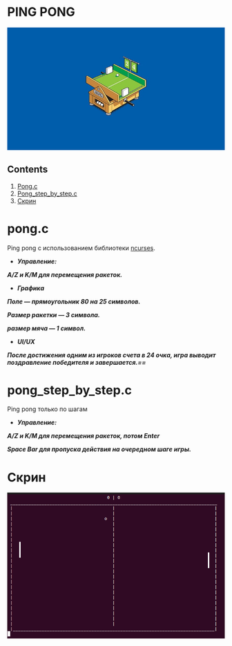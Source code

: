 # PING PONG

![images_intro](images/intro.jpg)

## Contents

1. [Pong.c](#pongc)
2. [Pong_step_by_step.c](#pong_step_by_stepc)
3. [Скрин](#Скрин)

# pong.c
Ping pong с использованием библиотеки [ncurses](https://www.opennet.ru/docs/RUS/lfs5/appendixa/ncurses.html).

* ***Управление:***

***A/Z и K/M для перемещения ракеток.***

* ***Графика***

***Поле — прямоугольник 80 на 25 символов.***

***Размер ракетки — 3 символа.***

***размер мяча — 1 символ.***

* ***UI/UX***

***После достижения одним из игроков счета в 24 очка, игра выводит поздравление победителя и завершается.==***


# pong_step_by_step.c
Ping pong только по шагам
* ***Управление:***

***A/Z и K/M для перемещения ракеток, потом Enter***

***Space Bar для пропуска действия на очередном шаге игры.***

# Скрин
![pong_sample](images/ping_pong_semple.png)